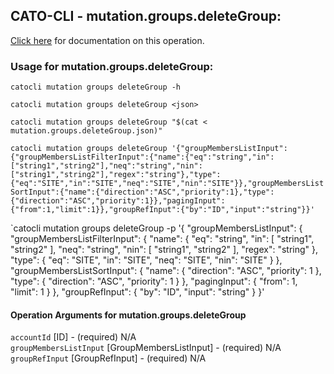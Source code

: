 
## CATO-CLI - mutation.groups.deleteGroup:
[Click here](https://api.catonetworks.com/documentation/#mutation-mutation.groups.deleteGroup) for documentation on this operation.

### Usage for mutation.groups.deleteGroup:

`catocli mutation groups deleteGroup -h`

`catocli mutation groups deleteGroup <json>`

`catocli mutation groups deleteGroup "$(cat < mutation.groups.deleteGroup.json)"`

`catocli mutation groups deleteGroup '{"groupMembersListInput":{"groupMembersListFilterInput":{"name":{"eq":"string","in":["string1","string2"],"neq":"string","nin":["string1","string2"],"regex":"string"},"type":{"eq":"SITE","in":"SITE","neq":"SITE","nin":"SITE"}},"groupMembersListSortInput":{"name":{"direction":"ASC","priority":1},"type":{"direction":"ASC","priority":1}},"pagingInput":{"from":1,"limit":1}},"groupRefInput":{"by":"ID","input":"string"}}'`

`catocli mutation groups deleteGroup -p '{
    "groupMembersListInput": {
        "groupMembersListFilterInput": {
            "name": {
                "eq": "string",
                "in": [
                    "string1",
                    "string2"
                ],
                "neq": "string",
                "nin": [
                    "string1",
                    "string2"
                ],
                "regex": "string"
            },
            "type": {
                "eq": "SITE",
                "in": "SITE",
                "neq": "SITE",
                "nin": "SITE"
            }
        },
        "groupMembersListSortInput": {
            "name": {
                "direction": "ASC",
                "priority": 1
            },
            "type": {
                "direction": "ASC",
                "priority": 1
            }
        },
        "pagingInput": {
            "from": 1,
            "limit": 1
        }
    },
    "groupRefInput": {
        "by": "ID",
        "input": "string"
    }
}'


#### Operation Arguments for mutation.groups.deleteGroup ####

`accountId` [ID] - (required) N/A    
`groupMembersListInput` [GroupMembersListInput] - (required) N/A    
`groupRefInput` [GroupRefInput] - (required) N/A    
